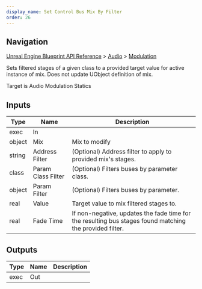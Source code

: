 ```yaml
---
display_name: Set Control Bus Mix By Filter
order: 26
---
```

## Navigation

[Unreal Engine Blueprint API Reference](https://dev.epicgames.com/documentation/en-us/unreal-engine/BlueprintAPI) > [Audio](https://dev.epicgames.com/documentation/en-us/unreal-engine/BlueprintAPI/Audio) > [Modulation](https://dev.epicgames.com/documentation/en-us/unreal-engine/BlueprintAPI/Audio/Modulation)

Sets filtered stages of a given class to a provided target value for active instance of mix.
Does not update UObject definition of mix.

Target is Audio Modulation Statics

## Inputs

| Type | Name | Description |
| --- | --- | --- |
| exec | In |  |
| object | Mix | Mix to modify |
| string | Address Filter | (Optional) Address filter to apply to provided mix's stages. |
| class | Param Class Filter | (Optional) Filters buses by parameter class. |
| object | Param Filter | (Optional) Filters buses by parameter. |
| real | Value | Target value to mix filtered stages to. |
| real | Fade Time | If non-negative, updates the fade time for the resulting bus stages found matching the provided filter. |

## Outputs

| Type | Name | Description |
| --- | --- | --- |
| exec | Out |  |
